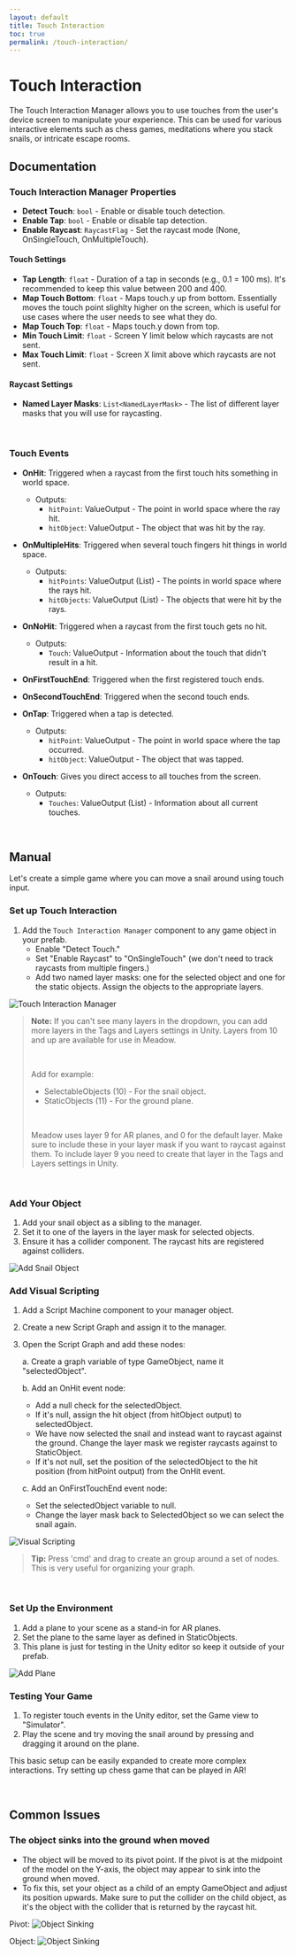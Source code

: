 ```yaml
---
layout: default
title: Touch Interaction
toc: true
permalink: /touch-interaction/
---
```


# Touch Interaction

The Touch Interaction Manager allows you to use touches from the user's device screen to manipulate your experience. This can be used for various interactive elements such as chess games, meditations where you stack snails, or intricate escape rooms. 

## Documentation

### Touch Interaction Manager Properties

- **Detect Touch**: `bool` - Enable or disable touch detection.
- **Enable Tap**: `bool` - Enable or disable tap detection.
- **Enable Raycast**: `RaycastFlag` - Set the raycast mode (None, OnSingleTouch, OnMultipleTouch).

#### Touch Settings

- **Tap Length**: `float` - Duration of a tap in seconds (e.g., 0.1 = 100 ms). It's recommended to keep this value between 200 and 400. 
- **Map Touch Bottom**: `float` - Maps touch.y up from bottom. Essentially moves the touch point slighlty higher on the screen, which is useful for use cases where the user needs to see what they do.
- **Map Touch Top**: `float` - Maps touch.y down from top. 
- **Min Touch Limit**: `float` - Screen Y limit below which raycasts are not sent.
- **Max Touch Limit**: `float` - Screen X limit above which raycasts are not sent.

#### Raycast Settings

- **Named Layer Masks**: `List<NamedLayerMask>` - The list of different layer masks that you will use for raycasting.

<br>

### Touch Events

- **OnHit**: Triggered when a raycast from the first touch hits something in world space.
  - Outputs:
    - `hitPoint`: ValueOutput - The point in world space where the ray hit.
    - `hitObject`: ValueOutput - The object that was hit by the ray.

- **OnMultipleHits**: Triggered when several touch fingers hit things in world space.
  - Outputs:
    - `hitPoints`: ValueOutput (List) - The points in world space where the rays hit.
    - `hitObjects`: ValueOutput (List) - The objects that were hit by the rays.

- **OnNoHit**: Triggered when a raycast from the first touch gets no hit.
  - Outputs:
    - `Touch`: ValueOutput - Information about the touch that didn't result in a hit.

- **OnFirstTouchEnd**: Triggered when the first registered touch ends.

- **OnSecondTouchEnd**: Triggered when the second touch ends.

- **OnTap**: Triggered when a tap is detected.
  - Outputs:
    - `hitPoint`: ValueOutput - The point in world space where the tap occurred.
    - `hitObject`: ValueOutput - The object that was tapped.

- **OnTouch**: Gives you direct access to all touches from the screen.
  - Outputs:
    - `Touches`: ValueOutput (List) - Information about all current touches.

<br>

## Manual

Let's create a simple game where you can move a snail around using touch input.

### Set up Touch Interaction

1. Add the `Touch Interaction Manager` component to any game object in your prefab. 
   - Enable "Detect Touch."
   - Set "Enable Raycast" to "OnSingleTouch" (we don't need to track raycasts from multiple fingers.)
   - Add two named layer masks: one for the selected object and one for the static objects. Assign the objects to the appropriate layers.

![Touch Interaction Manager](../images/touch-interaction-manager.webp)

> **Note:** If you can't see many layers in the dropdown, you can add more layers in the Tags and Layers settings in Unity. Layers from 10 and up are available for use in Meadow.
>
><br>
>
> Add for example:
> - SelectableObjects (10) - For the snail object.
> - StaticObjects (11) - For the ground plane.
><br>
>
> Meadow uses layer 9 for AR planes, and 0 for the default layer. Make sure to include these in your layer mask if you want to raycast against them. To include layer 9 you need to create that layer in the Tags and Layers settings in Unity.

<br>

### Add Your Object

1. Add your snail object as a sibling to the manager.
2. Set it to one of the layers in the layer mask for selected objects.
3. Ensure it has a collider component. The raycast hits are registered against colliders.

![Add Snail Object](../images/touch-interaction-add-snail-object.webp)

### Add Visual Scripting

1. Add a Script Machine component to your manager object.
2. Create a new Script Graph and assign it to the manager.
3. Open the Script Graph and add these nodes:

   a. Create a graph variable of type GameObject, name it "selectedObject".

   b. Add an OnHit event node:
   - Add a null check for the selectedObject.
   - If it's null, assign the hit object (from hitObject output) to selectedObject.
   - We have now selected the snail and instead want to raycast against the ground. Change the layer mask we register raycasts against to StaticObject.
   - If it's not null, set the position of the selectedObject to the hit position (from hitPoint output) from the OnHit event.

   c. Add an OnFirstTouchEnd event node:
   - Set the selectedObject variable to null.
   - Change the layer mask back to SelectedObject so we can select the snail again.

![Visual Scripting](../images/touch-interaction-visual-scripting.webp)

> **Tip:** Press 'cmd' and drag to create an group around a set of nodes. This is very useful for organizing your graph.

<br>

### Set Up the Environment

1. Add a plane to your scene as a stand-in for AR planes. 
2. Set the plane to the same layer as defined in StaticObjects.
3. This plane is just for testing in the Unity editor so keep it outside of your prefab.

![Add Plane](../images/touch-interaction-add-plane.webp)

### Testing Your Game

1. To register touch events in the Unity editor, set the Game view to "Simulator".
2. Play the scene and try moving the snail around by pressing and dragging it around on the plane.

This basic setup can be easily expanded to create more complex interactions. Try setting up chess game that can be played in AR!

<br>

## Common Issues

### The object sinks into the ground when moved
- The object will be moved to its pivot point. If the pivot is at the midpoint of the model on the Y-axis, the object may appear to sink into the ground when moved.
- To fix this, set your object as a child of an empty GameObject and adjust its position upwards. Make sure to put the collider on the child object, as it's the object with the collider that is returned by the raycast hit.

Pivot:
![Object Sinking](../images/touch-interaction-pivot-point-1.webp)

Object:
![Object Sinking](../images/touch-interaction-pivot-point-2.webp)